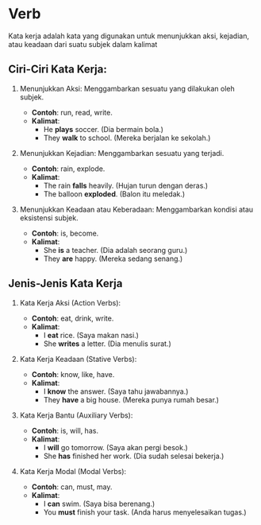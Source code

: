 # Verb
Kata kerja adalah kata yang digunakan untuk menunjukkan aksi, kejadian, atau keadaan dari suatu subjek dalam kalimat


## Ciri-Ciri Kata Kerja:
1. Menunjukkan Aksi: Menggambarkan sesuatu yang dilakukan oleh subjek.

   - **Contoh**: run, read, write.
   - **Kalimat**:
     - He **plays** soccer. (Dia bermain bola.)
     - They **walk** to school. (Mereka berjalan ke sekolah.)

2. Menunjukkan Kejadian: Menggambarkan sesuatu yang terjadi.

   - **Contoh**: rain, explode.
   - **Kalimat**:
     - The rain **falls** heavily. (Hujan turun dengan deras.)
     - The balloon **exploded**. (Balon itu meledak.)

3. Menunjukkan Keadaan atau Keberadaan: Menggambarkan kondisi atau eksistensi subjek.

   - **Contoh**: is, become.
   - **Kalimat**:
       - She **is** a teacher. (Dia adalah seorang guru.)
       - They **are** happy. (Mereka sedang senang.)
  
## Jenis-Jenis Kata Kerja
1. Kata Kerja Aksi (Action Verbs):
   - **Contoh**: eat, drink, write.
   - **Kalimat**:
     - I **eat** rice. (Saya makan nasi.)
     - She **writes** a letter. (Dia menulis surat.)
  
2. Kata Kerja Keadaan (Stative Verbs):
   
   - **Contoh**: know, like, have.
   - **Kalimat**:
     - I **know** the answer. (Saya tahu jawabannya.)
     - They **have** a big house. (Mereka punya rumah besar.)
  
3. Kata Kerja Bantu (Auxiliary Verbs):
   
   - **Contoh**: is, will, has.
   - **Kalimat**:
        - I **will** go tomorrow. (Saya akan pergi besok.)
        - She **has** finished her work. (Dia sudah selesai bekerja.)
  
4. Kata Kerja Modal (Modal Verbs):
   
   - **Contoh**: can, must, may.
   - **Kalimat**:
     - I **can** swim. (Saya bisa berenang.)
     - You **must** finish your task. (Anda harus menyelesaikan tugas.)